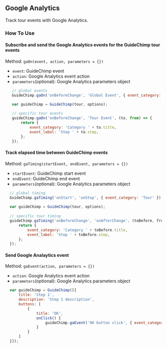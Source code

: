 ## Google Analytics

Track tour events with Google Analytics.


### How To Use

#### Subscribe and send the Google Analytics events for the GuideChimp tour events

Method: `gaOn(event, action, parameters = {})`

* `event`: GuideChimp event
* `action`: Google Analytics event action
* `parameters`(optional): Google Analytics parameters object
   
```javascript
   // global events
   GuideChimp.gaOn('onBeforeChange', 'Global Event', { event_category: 'Event Category' });

   var guideChimp = GuideChimp(tour, options);
    
   // specific tour events
   guideChimp.gaOn('onBeforeChange', 'Tour Event', (to, from) => {
       return {
           event_category: 'Category ' + to.title,
           event_label: 'Step ' + to.step,
       };
   });
```

#### Track elapsed time between GuideChimp events

Method: `gaTiming(startEvent, endEvent, parameters = {})`

* `startEvent`: GuideChimp start event
* `endEvent`: GuideChimp end event
* `parameters`(optional): Google Analytics parameters object
   
 ```javascript
   // global timing
   GuideChimp.gaTiming('onStart', 'onStop', { event_category: 'Tour' });
   
   var guideChimp = GuideChimp(tour, options);
       
   // specific tour timing
   guideChimp.gaTiming('onBeforeChange', 'onAfterChange', (toBefore, fromBefore, toAfter, fromAfter) => {
       return {
           event_category: 'Category ' + toBefore.title,
           event_label: 'Step ' + toBefore.step,
       };
   });
```

#### Send Google Analaytics event

Method: `gaEvent(action, parameters = {})`

* `action`: Google Analytics event action
* `parameters`(optional): Google Analytics parameters object
   
```javascript
  var guideChimp = GuideChimp([{
      title: 'Step 1',
      description: 'Step 1 description',
      buttons: [
          {
              title: 'OK',
              onClick() {
                  guideChimp.gaEvent('OK button click', { event_category: 'Button' })
              }
          }
      ]
  }]);
 ```
